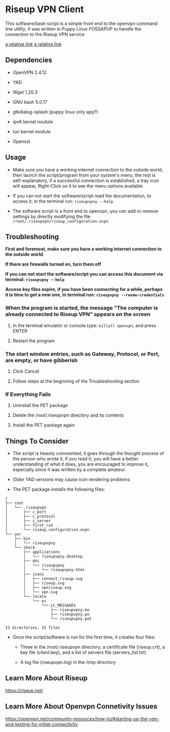 # Riseup VPN Client

This software/bash script is a simple front end to the openvpn command line utility, it was written in Puppy Linux FOSSAPUP to handle the connection to the Riseup VPN service

[a relative link](jam32.mov)
[a relative link](path%20with%20spaces/other_file.md)

## Dependencies

- OpenVPN 2.4.12

- YAD

- Wget 1.20.3

- GNU bash 5.0.17

- gtkdialog-splash (puppy linux only app?)

- ipv6 kernel module

- tun kernel module

- Openssl

## Usage

- Make sure you have a working internet connection to the outside world, then launch the script/program from your system's menu, the rest is self-explanatory, if a successful connection is established, a tray icon will appear, Right-Click on it to see the menu options available

- If you can not start the software/script read the documentation, to access it, in the terminal run: ```riseupvpny --help``` 

- The software script is a front end to openvpn, you can add or remove settings by directly modifying the file ```/root/.riseupvpn/riseup_configuration.ovpn```

## Troubleshooting

**First and foremost, make sure you have a working internet connection to the outside world**

**If there are firewalls turned on, turn them off**

**If you can not start the software/script you can access this document via terminal: ```riseupvpny --help```**

**Access key files expire, if you have been connecting for a while, perhaps it is time to get a new one, in terminal run: ```riseupvpny --renew-credentials```**

### When the program is started, the message "The computer is already connected to Riseup VPN" appears on the screen

1. In the terminal emulator or console type: ```killall openvpn```, and press ENTER

2. Restart the program

### The start window entries, such as Gateway, Protocol, or Port, are empty, or have gibberish

1. Click Cancel

2. Follow steps at the beginning of the Troubleshooting section

### If Everything Fails

1. Uninstall the PET package

2. Delete the /root/.riseupvpn directory and its contents

3. Install the PET package again

## Things To Consider  

- The script is heavily commented, it goes through the thought process of the person who wrote it, if you read it, you will have a better understanding of what it does, you are encouraged to improve it, especially since it was written by a complete amateur.

- Older YAD versions may cause icon rendering problems

- The PET package installs the following files:

```
/
├── root
│   └── .riseupvpn
│       ├── c_port
│       ├── c_protocol
│       ├── c_server
│       ├── first_run
│       └── riseup_configuration.ovpn
└── usr
    ├── bin
    │   └── riseupvpny
    └── share
        ├── applications
        │   └── riseupvpny.desktop
        ├── doc
        │   └── riseupvpny
        │       └── riseupvpny.html
        ├── icons
        │   ├── connect_riseup.svg
        │   ├── riseup.svg
        │   ├── vpnriseup.svg
        │   └── vpn.svg
        └── locale
            └── es
                └── LC_MESSAGES
                    ├── riseupvpny.mo
                    ├── riseupvpny.po
                    └── riseupvpny.pot

12 directories, 15 files

```
- Once the script/software is run for the first time, it creates four files:
    
    - Three in the /root/.riseupvpn directory, a certificate file (riseup.crt), a key file (client.key), and a list of servers file (servers_list.txt)
    
    - A log file (riseupvpn.log) in the /tmp directory

## Learn More About Riseup

https://riseup.net/

## Learn More About Openvpn Connetivity Issues

https://openvpn.net/community-resources/how-to/#starting-up-the-vpn-and-testing-for-initial-connectivity

